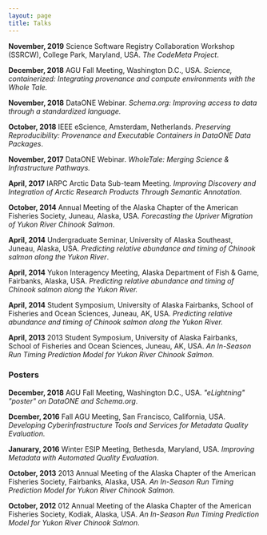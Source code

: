 ```yaml
---
layout: page
title: Talks
---
```


**November, 2019** Science Software Registry Collaboration Workshop (SSRCW), College Park, Maryland, USA. _The CodeMeta Project_.

**December, 2018** AGU Fall Meeting, Washington D.C., USA. _Science, containerized: Integrating provenance and compute environments with the Whole Tale._

**November, 2018** DataONE Webinar. _Schema.org: Improving access to data through a standardized language._

**October, 2018** IEEE eScience, Amsterdam, Netherlands. _Preserving Reproducibility: Provenance and Executable Containers in DataONE Data Packages_.

**November, 2017** DataONE Webinar. _WholeTale: Merging Science & Infrastructure Pathways._

**April, 2017** IARPC Arctic Data Sub-team Meeting. _Improving Discovery and Integration of Arctic Research Products Through Semantic Annotation._

**October, 2014** Annual Meeting of the Alaska Chapter of the American Fisheries Society, Juneau, Alaska, USA. _Forecasting the Upriver Migration of Yukon River Chinook Salmon_.

**April, 2014** Undergraduate Seminar, University of Alaska Southeast, Juneau, Alaska, USA. _Predicting relative abundance and timing of Chinook salmon along the Yukon River_.

**April, 2014** Yukon Interagency Meeting, Alaska Department of Fish & Game, Fairbanks, Alaska, USA. _Predicting relative abundance and timing of Chinook salmon along the Yukon River._

**April, 2014** Student Symposium, University of Alaska Fairbanks, School of Fisheries and Ocean Sciences, Juneau, AK, USA. _Predicting relative abundance and timing of Chinook salmon along the Yukon River._

**April, 2013** 2013 Student Symposium, University of Alaska Fairbanks, School of Fisheries and Ocean Sciences, Juneau, AK, USA. _An In-Season Run Timing Prediction Model for Yukon River Chinook Salmon._

### Posters

**December, 2018** AGU Fall Meeting, Washington D.C., USA. _"eLightning" "poster" on DataONE and Schema.org_.

**Dcember, 2016** Fall AGU Meeting, San Francisco, California, USA. _Developing Cyberinfrastructure Tools and Services for Metadata Quality Evaluation._

**Janurary, 2016** Winter ESIP Meeting, Bethesda, Maryland, USA. _Improving Metadata with Automated Quality Evaluation_.

**October, 2013** 2013 Annual Meeting of the Alaska Chapter of the American Fisheries Society, Fairbanks, Alaska, USA. _An In-Season Run Timing Prediction Model for Yukon River Chinook Salmon._

**October, 2012** 012 Annual Meeting of the Alaska Chapter of the American Fisheries Society, Kodiak, Alaska, USA. _An In-Season Run Timing Prediction Model for Yukon River Chinook Salmon_.
